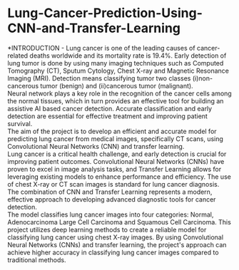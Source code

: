 # Lung-Cancer-Prediction-Using-CNN-and-Transfer-Learning

*INTRODUCTION -
Lung cancer is one of the leading causes of cancer-related deaths worldwide and its mortality rate is 19.4%. Early detection of lung tumor is done by using many imaging techniques such as Computed Tomography (CT), Sputum Cytology, Chest X-ray and Magnetic Resonance Imaging (MRI). Detection means classifying tumor two classes (i)non-cancerous tumor (benign) and (ii)cancerous tumor (malignant).   
Neural network plays a key role in the recognition of the cancer cells among the normal tissues, which in turn provides an effective tool for building an assistive AI based cancer detection. Accurate classification and early detection are essential for effective treatment and improving patient survival.    
The aim of the project is to develop an efficient and accurate model for predicting lung cancer from medical images, specifically CT scans, using Convolutional Neural Networks (CNN) and transfer learning.   
Lung cancer is a critical health challenge, and early detection is crucial for improving patient outcomes. Convolutional Neural Networks (CNNs) have proven to excel in image analysis tasks, and Transfer Learning allows for leveraging existing models to enhance performance and efficiency. The use of chest X-ray or CT scan images is standard for lung cancer diagnosis. The combination of CNN and Transfer Learning represents a modern, effective approach to developing advanced diagnostic tools for cancer detection.  
 The model classifies lung cancer images into four categories:  Normal, Adenocarcinoma Large Cell Carcinoma and Squamous Cell Carcinoma. This project utilizes deep learning methods to create a reliable model for classifying lung cancer using chest X-ray images. By using Convolutional Neural Networks (CNNs) and transfer learning, the project's approach can achieve higher accuracy in classifying lung cancer images compared to traditional methods.  
